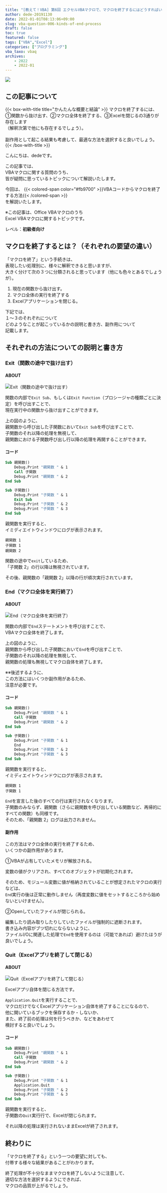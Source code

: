 ```yaml
---
title: "[教えて！VBA] 第6回 エクセルVBAマクロで、マクロを終了するにはどうすればいいの？？"
author: dede-20191130
date: 2022-01-01T08:13:06+09:00
slug: vba-question-006-kinds-of-end-process
draft: false
toc: true
featured: false
tags: ["VBA","Excel"]
categories: ["プログラミング"]
vba_taxo: vbaq
archives:
    - 2022
    - 2022-01
---
```



![](https://res.cloudinary.com/ddxhi1rnh/image/upload/v1641001541/learnerBlog/vba-question-006-kinds-of-end-process/kinds-of-end-process_h8dftp.png)

## この記事について

{{< box-with-title title="かんたんな概要と結論" >}} 
    マクロを終了するには、①関数から抜け出す、②マクロ全体を終了する、③Excelを閉じるの3通りが存在します<br>
    （解釈次第で他にも存在するでしょう）。<br><br>
    副作用として起こる結果も考慮して、最適な方法を選択すると良いでしょう。
{{< /box-with-title >}}

こんにちは、dedeです。

この記事では、  
VBAマクロに関する質問のうち、  
皆が疑問に思っているトピックについて解説いたします。

今回は、
{{< colored-span color="#fb9700" >}}VBAコードからマクロを終了する方法{{< /colored-span >}}  
を解説いたします。

※この記事は、Office VBAマクロのうち  
Excel VBAマクロに関するトピックです。

レベル：<b>初級者向け</b>

## マクロを終了するとは？（それぞれの要望の違い）

「マクロを終了」という手続きは、  
表現したい処理別に、様々に解釈できると思いますが、  
大きく分けて次の３つに分類されると思っています（他にも色々とあるでしょうが）。

1. 現在の関数から抜け出す。
2. マクロ全体の実行を終了する
3. Excelアプリケーションを閉じる。

下記では、  
１～３のそれぞれについて  
どのようなことが起こっているかの説明と書き方、副作用について  
記載します。

## それぞれの方法についての説明と書き方
### Exit（関数の途中で抜け出す）
#### ABOUT

![Exit（関数の途中で抜け出す）](https://res.cloudinary.com/ddxhi1rnh/image/upload/v1641001541/learnerBlog/vba-question-006-kinds-of-end-process/kinds-of-end-process2_uc7xwg.png)

関数の内部で`Exit Sub`、もしくは`Exit Function`（プロシージャの種類ごとに決定）を呼び出すことで、  
現在実行中の関数から抜け出すことができます。

上の図のように、  
親関数から呼び出した子関数において`Exit Sub`を呼び出すことで、  
子関数のそれ以降の処理を無視して、  
親関数における子関数呼び出し行以降の処理を再開することができます。

#### コード



```vb
Sub 親関数()
    Debug.Print "親関数 " & 1
    Call 子関数
    Debug.Print "親関数 " & 2
End Sub

Sub 子関数()
    Debug.Print "子関数 " & 1
    Exit Sub
    Debug.Print "子関数 " & 2
    Debug.Print "子関数 " & 3
End Sub
```

親関数を実行すると、  
イミディエイトウィンドウにログが表示されます。

```
親関数 1
子関数 1
親関数 2
```

関数の途中で`exit`しているため、  
「子関数 2」の行以降は無視されています。

その後、親関数の「親関数 2」以降の行が順次実行されています。

### End（マクロ全体を実行終了）
#### ABOUT

![End（マクロ全体を実行終了）](https://res.cloudinary.com/ddxhi1rnh/image/upload/v1641001541/learnerBlog/vba-question-006-kinds-of-end-process/kinds-of-end-process3_mnml20.png)

関数の内部で`End`ステートメントを呼び出すことで、  
VBAマクロ全体を終了します。

上の図のように、  
親関数から呼び出した子関数において`End`を呼び出すことで、  
子関数のそれ以降の処理を無視して、  
親関数の処理も無視してマクロ自体を終了します。

※※後述するように、  
この方法にはいくつか副作用があるため、  
注意が必要です。

#### コード

```vb
Sub 親関数()
    Debug.Print "親関数 " & 1
    Call 子関数
    Debug.Print "親関数 " & 2
End Sub

Sub 子関数()
    Debug.Print "子関数 " & 1
    End
    Debug.Print "子関数 " & 2
    Debug.Print "子関数 " & 3
End Sub
```

親関数を実行すると、  
イミディエイトウィンドウにログが表示されます。

```
親関数 1
子関数 1
```

`End`を宣言した後のすべての行は実行されなくなります。  
子関数のみならず、親関数（さらに親関数を呼び出している関数など、再帰的にすべての関数）も同様です。  
そのため、「親関数 2」ログは出力されません。


#### 副作用

この方法はマクロ全体の実行を終了するため、  
いくつかの副作用があります。

①VBAが占有していたメモリが解放される。

変数の値がクリアされ、すべてのオブジェクトが初期化されます。  

そのため、モジュール変数に値が格納されていることが想定されたマクロの実行などは、  
`End`実行の後は正常に動作しません（再度変数に値をセットするところから始めないといけません）。

②Openしていたファイルが閉じられる。

編集したり読み取りしたりしていたファイルが強制的に遮断されます。  
書き込み内容がブツ切れにならないように、  
ファイルI/Oに関連した処理で`End`を使用するのは（可能であれば）避けたほうが良いでしょう。

### Quit（Excelアプリを終了して閉じる）

#### ABOUT

![Quit（Excelアプリを終了して閉じる）](https://res.cloudinary.com/ddxhi1rnh/image/upload/v1641001541/learnerBlog/vba-question-006-kinds-of-end-process/kinds-of-end-process4_g8xqiq.png)

Excelアプリ自体を閉じる方法です。

`Application.Quit`を実行することで、  
マクロだけでなくExcelアプリケーション自体を終了することになるので、  
他に開いているブックを保存するか・しないか、  
また、終了前の処理は何を行うべきか、などをあわせて  
検討すると良いでしょう。

#### コード

```vb
Sub 親関数()
    Debug.Print "親関数 " & 1
    Call 子関数
    Debug.Print "親関数 " & 2
End Sub

Sub 子関数()
    Debug.Print "子関数 " & 1
    Application.Quit
    Debug.Print "子関数 " & 2
    Debug.Print "子関数 " & 3
End Sub
```

親関数を実行すると、  
子関数の`Quit`実行行で、Excelが閉じられます。

それ以降の処理は実行されないままExcelが終了されます。

## 終わりに

「マクロを終了する」という一つの要望に対しても、  
付帯する様々な結果があることがわかります。

終了処理が不十分なままマクロを終了しないように注意して、  
適切な方法を選択するようにできれば、  
マクロの品質が上がるでしょう。
